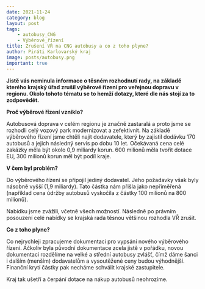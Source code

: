 ```yaml
---
date: 2021-11-24
category: blog
layout: post
tags:
    - autobusy_CNG
    - Výběrové_řízení
title: Zrušení VŘ na CNG autobusy a co z toho plyne?
author: Piráti Karlovarský kraj
image: posts/autobusy.png
important: true
---
```

**Jistě vás neminula informace o těsném rozhodnutí rady, na základě kterého krajský úřad zrušil výběrové řízení pro veřejnou dopravu v regionu. Okolo tohoto tématu se to hemží dotazy, které dle nás stojí za to zodpovědět.**

  

**Proč výběrové řízení vzniklo?**

Autobusová doprava v celém regionu je značně zastaralá a proto jsme se rozhodli celý vozový park modernizovat a zefektivnit. Na základě výběrového řízení jsme chtěli najít dodavatele, který by zajistil dodávku 170 autobusů a jejich následný servis po dobu 10 let. Očekávaná cena celé zakázky měla být okolo 0,9 miliardy korun. 600 milionů měla tvořit dotace EU, 300 milionů korun měl být podíl kraje.

  

**V čem byl problém?**

Do výběrového řízení se připojil jediný dodavatel. Jeho požadavky však byly násobně vyšší (1,9 miliardy). Tato částka nám přišla jako nepřiměřená (například cena údržby autobusů vyskočila z částky 100 milionů na 800 milionů).

Nabídku jsme zvážili, včetně všech možností. Následně po právním posouzení celé nabídky se krajská rada těsnou většinou rozhodla VŘ zrušit.

  

**Co z toho plyne?**

Co nejrychleji zpracujeme dokumentaci pro vypsání nového výběrového řízení. Ačkoliv byla původní dokumentace zcela jistě v pořádku, novou dokumentaci rozdělíme na velké a střední autobusy zvlášť, čímž dáme šanci i dalším (menším) dodavatelům a vysoutěžené ceny budou výhodnější. Finanční krytí částky pak necháme schválit krajské zastupitele.

Kraj tak ušetří a čerpání dotace na nákup autobusů neohrozíme.
